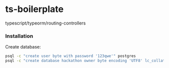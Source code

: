 # ts-boilerplate
typescript/typeorm/routing-controllers


### Installation

Create database:
```sh
psql -c "create user byte with password '123qwe'" postgres
psql -c "create database hackathon owner byte encoding 'UTF8' lc_collate 'ru_RU.UTF-8' LC_CTYPE 'ru_RU.UTF-8' template template0;" postgres
```
